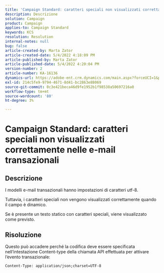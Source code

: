 ```yaml
---
title: 'Campaign Standard: caratteri speciali non visualizzati correttamente nelle e-mail transazionali'
description: Descrizione
solution: Campaign
product: Campaign
applies-to: Campaign Standard
keywords: KCS
resolution: Resolution
internal-notes: null
bug: false
article-created-by: Marta Zator
article-created-date: 5/4/2022 4:18:09 PM
article-published-by: Marta Zator
article-published-date: 5/4/2022 4:20:04 PM
version-number: 2
article-number: KA-16136
dynamics-url: https://adobe-ent.crm.dynamics.com/main.aspx?forceUCI=1&pagetype=entityrecord&etn=knowledgearticle&id=5e5514c7-c5cb-ec11-a7b5-6045bd00d4f5
exl-id: 214c5fe9-9794-4671-8d41-bc2863e88069
source-git-commit: 0c3e421beca46d9fe1952b1f98538a50697216a0
workflow-type: tm+mt
source-wordcount: '80'
ht-degree: 3%

---
```


# Campaign Standard: caratteri speciali non visualizzati correttamente nelle e-mail transazionali

## Descrizione


I modelli e-mail transazionali hanno impostazioni di caratteri utf-8.

Tuttavia, i caratteri speciali non vengono visualizzati correttamente quando il campo è dinamico.

Se è presente un testo statico con caratteri speciali, viene visualizzato come previsto.


## Risoluzione


Questo può accadere perché la codifica deve essere specificata nell’intestazione Content-type della chiamata API effettuata per attivare l’evento transazionale:

`Content-Type: application/json;charset=UTF-8`
